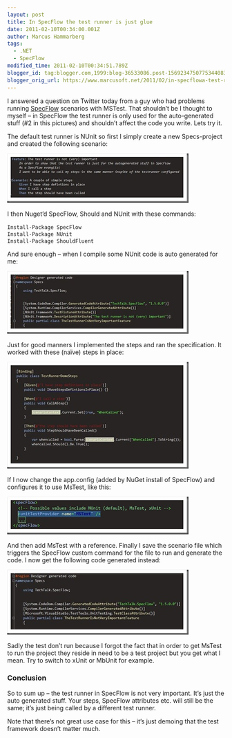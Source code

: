 ```yaml
---
layout: post
title: In SpecFlow the test runner is just glue
date: 2011-02-10T00:34:00.001Z
author: Marcus Hammarberg
tags:
  - .NET
  - SpecFlow
modified_time: 2011-02-10T00:34:51.789Z
blogger_id: tag:blogger.com,1999:blog-36533086.post-1569234750775344083
blogger_orig_url: https://www.marcusoft.net/2011/02/in-specflowa-test-runner-is-just-glue.html
---
```


I answered a question on Twitter today from a guy who had problems running [SpecFlow](http://www.specflow.org) scenarios with MSTest. That shouldn’t be I thought to myself – in SpecFlow the test runner is only used for the auto-generated stuff (#2 in this pictures) and shouldn’t affect the code you write. Lets try it.

The default test runner is NUnit so first I simply create a new Specs-project and created the following scenario:

![stupid steps in scenario](/img/stupid%2520steps%2520in%2520scenario_thumb.jpg)

I then Nuget’d SpecFlow, Should and NUnit with these commands:

```text
Install-Package SpecFlow
Install-Package NUnit
Install-Package ShouldFluent
```

And sure enough – when I compile some NUnit code is auto generated for me:

![generated nunit code](/img/generated%2520nunit%2520code_thumb.jpg)

Just for good manners I implemented the steps and ran the specification. It worked with these (naïve) steps in place:

![naive steps](/img/naive%2520steps_thumb.jpg)

If I now change the app.config (added by NuGet install of SpecFlow) and configures it to use MsTest, like this:

![mstest in app.config](/img/mstest%2520in%2520app.config_thumb%255B1%255D.jpg)

And then add MsTest with a reference. Finally I save the scenario file which triggers the SpecFlow custom command for the file to run and generate the code. I now get the following code generated instead:

![generated mstest code](/img/generated%2520mstest%2520code_thumb.jpg)

Sadly the test don’t run because I forgot the fact that in order to get MsTest to run the project they reside in need to be a test project but you get what I mean. Try to switch to xUnit or MbUnit for example.

### Conclusion

So to sum up – the test runner in SpecFlow is not very important. It’s just the auto generated stuff. Your steps, SpecFlow attributes etc. will still be the same; it’s just being called by a different test runner.

Note that there’s not great use case for this – it’s just demoing that the test framework doesn’t matter much.
